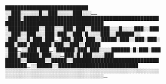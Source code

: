_███████████___________█████_________________________________███______________█████_________________________███_________
░░███░░░░░░█__________░░███_________________________________░░░______________░░███_________________________░░░__________
_░███___█_░___██████__███████____██████___█████___█████████_████__████████___███████____██████___█████████_████___█████_
_░███████____███░░███░░░███░____███░░███_███░░___░█░░░░███_░░███_░░███░░███_░░░███░____███░░███_░█░░░░███_░░███__███░░__
_░███░░░█___░███_░███__░███____░███_░███░░█████__░___███░___░███__░███_░███___░███____░███████__░___███░___░███_░░█████_
_░███__░____░███_░███__░███_███░███_░███_░░░░███___███░___█_░███__░███_░███___░███_███░███░░░_____███░___█_░███__░░░░███
_█████______░░██████___░░█████_░░██████__██████___█████████_█████_████_█████__░░█████_░░██████___█████████_█████_██████_
░░░░░________░░░░░░_____░░░░░___░░░░░░__░░░░░░___░░░░░░░░░_░░░░░_░░░░_░░░░░____░░░░░___░░░░░░___░░░░░░░░░_░░░░░_░░░░░░__
